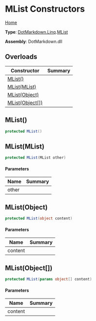 # MList Constructors

[Home](../../../../README.md)

**Type**: [DotMarkdown.Linq](../../README.md)\.[MList](../README.md)

**Assembly**: DotMarkdown\.dll

## Overloads

| Constructor | Summary |
| ----------- | ------- |
| [MList()](#DotMarkdown_Linq_MList__ctor) | |
| [MList(MList)](#DotMarkdown_Linq_MList__ctor_DotMarkdown_Linq_MList_) | |
| [MList(Object)](#DotMarkdown_Linq_MList__ctor_System_Object_) | |
| [MList(Object\[\])](#DotMarkdown_Linq_MList__ctor_System_Object___) | |

## MList\(\)<a name="DotMarkdown_Linq_MList__ctor"></a>

```csharp
protected MList()
```

## MList\(MList\)<a name="DotMarkdown_Linq_MList__ctor_DotMarkdown_Linq_MList_"></a>

```csharp
protected MList(MList other)
```

#### Parameters

| Name | Summary |
| ---- | ------- |
| other | |

## MList\(Object\)<a name="DotMarkdown_Linq_MList__ctor_System_Object_"></a>

```csharp
protected MList(object content)
```

#### Parameters

| Name | Summary |
| ---- | ------- |
| content | |

## MList\(Object\[\]\)<a name="DotMarkdown_Linq_MList__ctor_System_Object___"></a>

```csharp
protected MList(params object[] content)
```

#### Parameters

| Name | Summary |
| ---- | ------- |
| content | |

